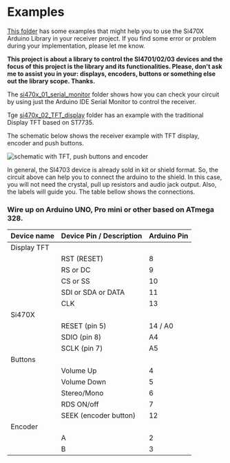 # Examples


[This folder](https://github.com/pu2clr/SI470X/tree/master/examples) has some examples that might help you to use the Si470X Arduino Library in your receiver project. If you find some error or problem during your implementation, please let me know. 

__This project is about a library to control the SI4701/02/03 devices and the focus of this project is the library and its functionalities. Please, don't ask me to assist you in your: displays, encoders, buttons or something else out the library scope. Thanks.__

The [si470x_01_serial_monitor](https://github.com/pu2clr/SI470X/tree/master/examples/si470x_01_serial_monitor) folder shows how you can check your circuit by using just the Arduino IDE Serial Monitor to control the receiver. 

Tge [si470x_02_TFT_display](https://github.com/pu2clr/SI470X/tree/master/examples/si470x_02_TFT_display) folder has an example with the traditional Display TFT based on ST7735. 


The schematic below shows the receiver example with TFT display, encoder and push buttons. 


![schematic with TFT, push buttons and encoder](https://pu2clr.github.io/SI470X/extras/images/basic_schematic_tft_encoder.png)


In general, the SI4703 device is already sold in kit or shield format. So, the circuit above can help you to connect the arduino to the shield. In this case, you will not need the crystal, pull up resistors and audio jack output. Also, the labels will guide you.  The table bellow shows the connections. 

### Wire up on Arduino UNO, Pro mini or other based on ATmega 328.


| Device name               | Device Pin / Description  |  Arduino Pin  |
| ----------------          | --------------------      | ------------  |
| Display TFT               |                           |               |
|                           | RST (RESET)               |      8        |
|                           | RS  or DC                 |      9        |
|                           | CS  or SS                 |     10        |
|                           | SDI or SDA or DATA        |     11        |
|                           | CLK                       |     13        |
|     Si470X                |                           |               |
|                           | RESET (pin 5)             |     14 / A0   |
|                           | SDIO (pin  8)             |     A4        |
|                           | SCLK (pin  7)             |     A5        |
|     Buttons               |                           |               |
|                           | Volume Up                 |      4        |
|                           | Volume Down               |      5        |
|                           | Stereo/Mono               |      6        |
|                           | RDS ON/off                |      7        |
|                           | SEEK (encoder button)     |     12        |   
|    Encoder                |                           |               |
|                           | A                         |       2       |
|                           | B                         |       3       |